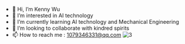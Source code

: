 - 👋 Hi, I’m Kenny Wu
- 👀 I’m interested in AI technology
- 🌱 I’m currently learning AI technology and Mechanical Engineering
- 💞️ I’m looking to collaborate with kindred spirits
- 📫 How to reach me : 1079346331@qq.com
![3](https://user-images.githubusercontent.com/110704880/198951965-dc852c46-c39d-4a9d-8768-c1c6d34b37ca.gif)

<!---
kennyorn1/kennyorn1 is a ✨ special ✨ repository because its `README.md` (this file) appears on your GitHub profile.
You can click the Preview link to take a look at your changes.
--->
